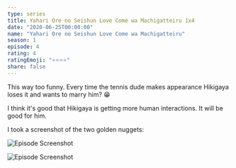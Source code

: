 ```yaml
---
type: series
title: Yahari Ore no Seishun Love Come wa Machigatteiru 1x4
date: "2020-06-25T00:00:00"
name: "Yahari Ore no Seishun Love Come wa Machigatteiru"
season: 1
episode: 4
rating: 4
ratingEmoji: "⭐️⭐️⭐️⭐️"
share: false
---
```


This way too funny. Every time the tennis dude makes appearance Hikigaya loses it and wants to marry him? 😁

I think it's good that Hikigaya is getting more human interactions. It will be good for him.

I took a screenshot of the two golden nuggets:

![Episode Screenshot](https://cldup.com/x6dOaetWJG.png)

![Episode Screenshot](https://cldup.com/TyajabPbQO.png)
